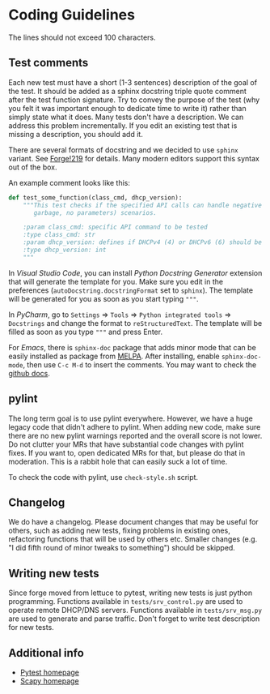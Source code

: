 Coding Guidelines
=================

The lines should not exceed 100 characters.

Test comments
-------------

Each new test must have a short (1-3 sentences) description of the goal of the test. It should
be added as a sphinx docstring triple quote comment after the test function signature. Try to convey the
purpose of the test (why you felt it was important enough to dedicate time to write it) rather than
simply state what it does. Many tests don't have a description. We can address this problem
incrementally. If you edit an existing test that is missing a description, you should add it.

There are several formats of docstring and we decided to use `sphinx` variant. See
[Forge!219](https://gitlab.isc.org/isc-projects/forge/-/merge_requests/219#note_257686) for details.
Many modern editors support this syntax out of the box.

An example comment looks like this:

```python
def test_some_function(class_cmd, dhcp_version):
    """This test checks if the specified API calls can handle negative (missing mandatory parameters,
       garbage, no parameters) scenarios.

    :param class_cmd: specific API command to be tested
    :type class_cmd: str
    :param dhcp_version: defines if DHCPv4 (4) or DHCPv6 (6) should be tested
    :type dhcp_version: int
    """
```

In _Visual Studio Code_, you can install _Python Docstring Generator_ extension that will generate
the template for you. Make sure you edit in the preferences (`autoDocstring.docstringFormat` set to
`sphinx`). The template will be generated for you as soon as you start typing `"""`.

In _PyCharm_, go to `Settings` => `Tools` => `Python integrated tools` => `Docstrings` and change
the format to `reStructuredText`. The template will be filled as soon as you type `"""` and press
Enter.

For _Emacs_, there is `sphinx-doc` package that adds minor mode that can be easily installed as
package from [MELPA](https://www.emacswiki.org/emacs/MELPA). After installing, enable `sphinx-doc-mode`,
then use `C-c M-d` to insert the comments. You may want to check the
[github docs](https://github.com/naiquevin/sphinx-doc.el).

pylint
------

The long term goal is to use pylint everywhere. However, we have a huge legacy code that didn't adhere
to pylint. When adding new code, make sure there are no new pylint warnings reported and the overall
score is not lower. Do not clutter your MRs that have substantial code changes with pylint fixes.
If you want to, open dedicated MRs for that, but please do that in moderation. This is a rabbit hole
that can easily suck a lot of time.

To check the code with pylint, use `check-style.sh` script.

Changelog
---------

We do have a changelog. Please document changes that may be useful for others, such as adding new
tests, fixing problems in existing ones, refactoring functions that will be used by others etc.
Smaller changes (e.g. "I did fifth round of minor tweaks to something") should be skipped.

Writing new tests
-----------------

Since forge moved from lettuce to pytest, writing new tests is just python programming.
Functions available in `tests/srv_control.py` are used to operate remote DHCP/DNS servers.
Functions available in `tests/srv_msg.py` are used to generate and parse traffic. Don't forget
to write test description for new tests.

Additional info
---------------

- [Pytest homepage](https://docs.pytest.org/en/latest/)
- [Scapy homepage](http://www.secdev.org/projects/scapy/)
